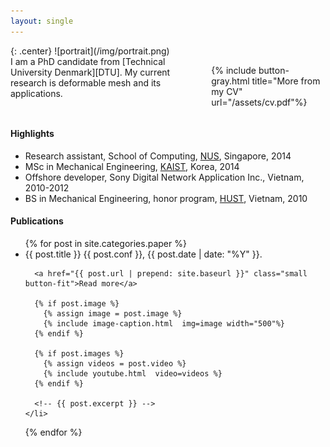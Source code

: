 ```yaml
---
layout: single
---
```



<div class="row">
<div class="large-4 medium-4 columns" markdown="1">
  {: .center}
  ![portrait](/img/portrait.png)
</div><div class="large-8 medium-8 columns" markdown="1">
  I am a PhD candidate from [Technical University Denmark][DTU]. My current research is deformable mesh and its applications.

  {% include button-gray.html title="More from my CV" url="/assets/cv.pdf"%}
</div>
</div>

#### Highlights

* Research assistant, School of Computing, [NUS][NUS], Singapore, 2014
* MSc in Mechanical Engineering, [KAIST][Kaist], Korea, 2014
* Offshore developer, Sony Digital Network Application Inc., Vietnam, 2010-2012
* BS in Mechanical Engineering, honor program, [HUST][Hust], Vietnam, 2010


#### Publications
<ul class="post-list">
  {% for post in site.categories.paper %}
    <li>
      <!-- <a href="{{ post.url | prepend: site.baseurl }}">{{ post.title }}</a> -->
      {{ post.title }}
      <span class="paper-meta"> {{ post.conf }}, {{ post.date | date: "%Y" }}. </span>

      <a href="{{ post.url | prepend: site.baseurl }}" class="small button-fit">Read more</a>

      {% if post.image %}
        {% assign image = post.image %}
        {% include image-caption.html  img=image width="500"%}
      {% endif %}

      {% if post.images %}
        {% assign videos = post.video %}
        {% include youtube.html  video=videos %}
      {% endif %}

      <!-- {{ post.excerpt }} -->
    </li>
  {% endfor %}
</ul>

[DTU]: http://www.dtu.dk
[Kaist]: http://www.kaist.edu/html/en/index.html
[Hust]: http://en.hust.edu.vn/home
[NUS]: http://www.nus.edu.sg
[cv]: /assets/cv.pdf
